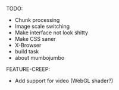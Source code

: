TODO:

* Chunk processing
* Image scale switching
* Make interface not look shitty
* Make CSS saner
* X-Browser
* build task
* about mumbojumbo

FEATURE-CREEP:

* Add support for video (WebGL shader?)

